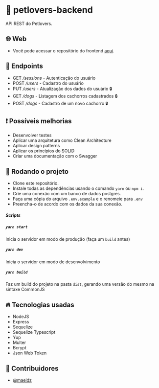 # :dog: petlovers-backend

API REST do Petlovers.

## :globe_with_meridians: Web

- Você pode acessar o repositório do frontend [aqui](https://github.com/maeldz/petlovers-frontend).

## :pushpin: Endpoints

- GET  */sessions* - Autenticação do usuário
- POST  */users* - Cadastro do usuário
- PUT  */users* - Atualização dos dados do usuário :lock:
- GET  */dogs* - Listagem dos cachorros cadastrados :lock:
- POST  */dogs* - Cadastro de um novo cachorro :lock:

## :exclamation: Possíveis melhorias

- Desenvolver testes
- Aplicar uma arquitetura como Clean Architecture
- Aplicar design patterns
- Aplicar os princípios do SOLID
- Criar uma documentação com o Swagger

## :wrench: Rodando o projeto

- Clone este repositório.
- Instale todas as dependências usando o comando `yarn` ou `npm i`.
- Crie uma conexão com um banco de dados postgres.
- Faça uma cópia do arquivo `.env.example` e o renomeie para `.env`
- Preencha-o de acordo com os dados da sua conexão.

##### Scripts

##### `yarn start`

Inicia o servidor em modo de produção (faça um `build` antes)

##### `yarn dev`

Inicia o servidor em modo de desenvolvimento

##### `yarn build`

Faz um build do projeto na pasta `dist`, gerando uma versão do mesmo na sintaxe CommonJS

## :fire: Tecnologias usadas

- NodeJS
- Express
- Sequelize
- Sequelize Typescript
- Yup
- Multer
- Bcrypt
- Json Web Token

## :man: Contribuidores

- [@maeldz](https://github.com/maeldz)
